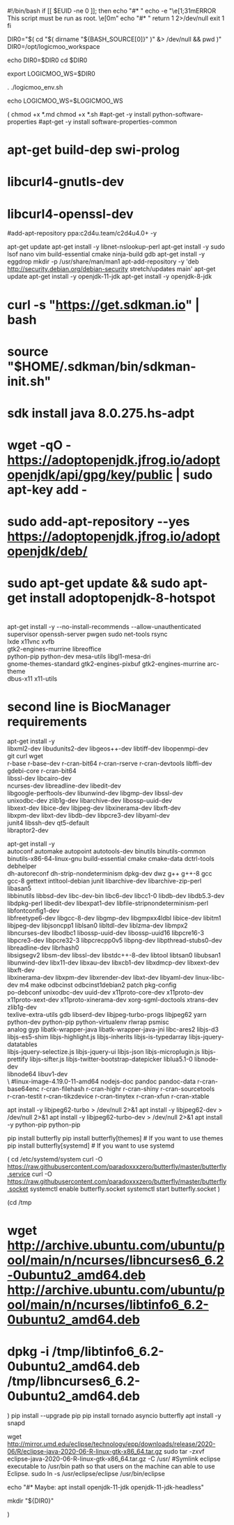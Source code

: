 #!/bin/bash
if [[ $EUID -ne 0 ]]; then
   echo "#* "
   echo -e "\e[1;31mERROR This script must be run as root. \e[0m"
   echo "#* "
   return 1 2>/dev/null
   exit 1
fi

DIR0="$( cd "$( dirname "${BASH_SOURCE[0]}" )" &> /dev/null && pwd )"
DIR0=/opt/logicmoo_workspace

echo DIR0=$DIR0
cd $DIR0

export LOGICMOO_WS=$DIR0

. ./logicmoo_env.sh

echo LOGICMOO_WS=$LOGICMOO_WS


(
 chmod +x *.md
 chmod +x *.sh
 #apt-get -y install python-software-properties
 #apt-get -y install software-properties-common 
 # apt-get build-dep swi-prolog
 # libcurl4-gnutls-dev
 # libcurl4-openssl-dev
 #add-apt-repository ppa:c2d4u.team/c2d4u4.0+ -y

 apt-get update
 apt-get install -y libnet-nslookup-perl 
 apt-get install -y sudo lsof nano vim build-essential cmake ninja-build gdb
 apt-get install -y eggdrop
 mkdir -p /usr/share/man/man1
 apt-add-repository -y 'deb http://security.debian.org/debian-security stretch/updates main'
 apt-get update
 apt-get install -y openjdk-11-jdk
 apt-get install -y openjdk-8-jdk
 #
 # curl -s "https://get.sdkman.io" | bash
 # source "$HOME/.sdkman/bin/sdkman-init.sh"
 # sdk install java 8.0.275.hs-adpt
 #
 # wget -qO - https://adoptopenjdk.jfrog.io/adoptopenjdk/api/gpg/key/public | sudo apt-key add -
 # sudo add-apt-repository --yes https://adoptopenjdk.jfrog.io/adoptopenjdk/deb/
 # sudo apt-get update && sudo apt-get install adoptopenjdk-8-hotspot
 #

 apt-get install -y --no-install-recommends --allow-unauthenticated \
    supervisor openssh-server pwgen sudo net-tools rsync \
    lxde x11vnc xvfb \
    gtk2-engines-murrine libreoffice \
    python-pip python-dev mesa-utils libgl1-mesa-dri \
    gnome-themes-standard gtk2-engines-pixbuf gtk2-engines-murrine arc-theme \
    dbus-x11 x11-utils 

 # second line is BiocManager requirements
 apt-get install -y \
    libxml2-dev libudunits2-dev libgeos++-dev libtiff-dev libopenmpi-dev \
    git curl wget \
    r-base r-base-dev r-cran-bit64 r-cran-rserve r-cran-devtools libffi-dev gdebi-core r-cran-bit64 \
    libssl-dev libcairo-dev \
    ncurses-dev libreadline-dev libedit-dev \
    libgoogle-perftools-dev libunwind-dev libgmp-dev libssl-dev \
    unixodbc-dev  zlib1g-dev libarchive-dev  libossp-uuid-dev \
    libxext-dev libice-dev libjpeg-dev libxinerama-dev libxft-dev \
    libxpm-dev libxt-dev libdb-dev libpcre3-dev libyaml-dev \
    junit4 libssh-dev qt5-default \
    libraptor2-dev

 apt-get install -y \
    autoconf automake autopoint autotools-dev binutils binutils-common binutils-x86-64-linux-gnu build-essential cmake cmake-data dctrl-tools debhelper \
    dh-autoreconf dh-strip-nondeterminism dpkg-dev dwz g++ g++-8 gcc gcc-8 gettext intltool-debian junit libarchive-dev libarchive-zip-perl libasan5 \
    libbinutils libbsd-dev libc-dev-bin libc6-dev libcc1-0 libdb-dev libdb5.3-dev libdpkg-perl libedit-dev libexpat1-dev libfile-stripnondeterminism-perl libfontconfig1-dev \
    libfreetype6-dev libgcc-8-dev libgmp-dev libgmpxx4ldbl libice-dev libitm1 libjpeg-dev libjsoncpp1 liblsan0 libltdl-dev liblzma-dev libmpx2 \
    libncurses-dev libodbc1 libossp-uuid-dev libossp-uuid16 libpcre16-3 libpcre3-dev libpcre32-3 libpcrecpp0v5 libpng-dev libpthread-stubs0-dev libreadline-dev librhash0 \
    libsigsegv2 libsm-dev libssl-dev libstdc++-8-dev libtool libtsan0 libubsan1 libunwind-dev libx11-dev libxau-dev libxcb1-dev libxdmcp-dev libxext-dev libxft-dev \
    libxinerama-dev libxpm-dev libxrender-dev libxt-dev libyaml-dev linux-libc-dev m4 make odbcinst odbcinst1debian2 patch pkg-config \
    po-debconf unixodbc-dev uuid-dev x11proto-core-dev x11proto-dev x11proto-xext-dev x11proto-xinerama-dev xorg-sgml-doctools xtrans-dev zlib1g-dev \
    texlive-extra-utils gdb libserd-dev libjpeg-turbo-progs libjpeg62 yarn python-dev python-pip python-virtualenv rlwrap psmisc \
    analog gyp libatk-wrapper-java libatk-wrapper-java-jni libc-ares2 libjs-d3 libjs-es5-shim libjs-highlight.js libjs-inherits libjs-is-typedarray libjs-jquery-datatables \
    libjs-jquery-selectize.js libjs-jquery-ui libjs-json libjs-microplugin.js libjs-prettify libjs-sifter.js libjs-twitter-bootstrap-datepicker liblua5.1-0 libnode-dev \
    libnode64 libuv1-dev \
    \ #linux-image-4.19.0-11-amd64 
    nodejs-doc pandoc pandoc-data r-cran-base64enc r-cran-filehash r-cran-highr r-cran-shiny r-cran-sourcetools \
    r-cran-testit r-cran-tikzdevice r-cran-tinytex r-cran-xfun r-cran-xtable

  apt install -y libjpeg62-turbo > /dev/null 2>&1
  apt install -y libjpeg62-dev > /dev/null 2>&1
  apt install -y libjpeg62-turbo-dev > /dev/null 2>&1
  apt install -y python-pip python-pip

  pip install butterfly
  pip install butterfly[themes]  # If you want to use themes
  pip install butterfly[systemd]  # If you want to use systemd

 ( cd /etc/systemd/system
     curl -O https://raw.githubusercontent.com/paradoxxxzero/butterfly/master/butterfly.service
     curl -O https://raw.githubusercontent.com/paradoxxxzero/butterfly/master/butterfly.socket
     systemctl enable butterfly.socket
     systemctl start butterfly.socket
  )

  (cd /tmp
 # wget http://archive.ubuntu.com/ubuntu/pool/main/n/ncurses/libncurses6_6.2-0ubuntu2_amd64.deb http://archive.ubuntu.com/ubuntu/pool/main/n/ncurses/libtinfo6_6.2-0ubuntu2_amd64.deb
 # dpkg -i /tmp/libtinfo6_6.2-0ubuntu2_amd64.deb /tmp/libncurses6_6.2-0ubuntu2_amd64.deb 
  )
  pip install --upgrade pip
  pip install tornado asyncio butterfly
  apt install -y snapd

 wget http://mirror.umd.edu/eclipse/technology/epp/downloads/release/2020-06/R/eclipse-java-2020-06-R-linux-gtk-x86_64.tar.gz
 sudo tar -zxvf eclipse-java-2020-06-R-linux-gtk-x86_64.tar.gz -C /usr/
 #Symlink eclipse executable to /usr/bin path so that users on the machine can able to use Eclipse.
 sudo ln -s /usr/eclipse/eclipse /usr/bin/eclipse

  echo "#* Maybe: apt install openjdk-11-jdk openjdk-11-jdk-headless"

  mkdir "${DIR0}"


)


